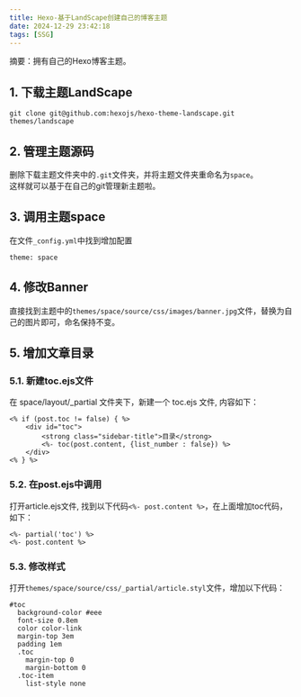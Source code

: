 ```yaml
---
title: Hexo-基于LandScape创建自己的博客主题
date: 2024-12-29 23:42:18
tags: [SSG]
---
```

摘要：拥有自己的Hexo博客主题。
<!--more-->
## 1. 下载主题LandScape
```
git clone git@github.com:hexojs/hexo-theme-landscape.git themes/landscape
```
## 2. 管理主题源码
删除下载主题文件夹中的`.git`文件夹，并将主题文件夹重命名为`space`。  
这样就可以基于在自己的git管理新主题啦。

## 3. 调用主题space
在文件`_config.yml`中找到增加配置
```
theme: space
```
## 4. 修改Banner
直接找到主题中的`themes/space/source/css/images/banner.jpg`文件，替换为自己的图片即可，命名保持不变。

## 5. 增加文章目录
### 5.1. 新建toc.ejs文件
在 space/layout/_partial 文件夹下，新建一个 toc.ejs 文件, 内容如下：
```
<% if (post.toc != false) { %>
    <div id="toc">
        <strong class="sidebar-title">目录</strong>
        <%- toc(post.content, {list_number : false}) %>
    </div>
<% } %>
```
### 5.2. 在post.ejs中调用
打开article.ejs文件, 找到以下代码`<%- post.content %>`，在上面增加toc代码，如下：
```
<%- partial('toc') %>
<%- post.content %>
```
### 5.3. 修改样式
打开`themes/space/source/css/_partial/article.styl`文件，增加以下代码：
```
#toc
  background-color #eee
  font-size 0.8em
  color color-link
  margin-top 3em
  padding 1em
  .toc
    margin-top 0
    margin-bottom 0
  .toc-item
    list-style none
```
